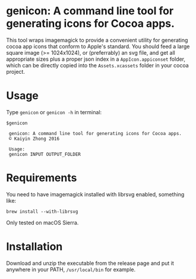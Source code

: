 # genicon: A command line tool for generating icons for Cocoa apps.

This tool wraps imagemagick to provide a convenient utility for generating cocoa app icons that conform to Apple's standard. You should feed a large square image (>= 1024x1024), or (preferrably) an svg file, and get all appropriate sizes plus a proper json index in a `AppIcon.appiconset` folder, which can be directly copied into the `Assets.xcassets` folder in your cocoa project. 

# Usage

Type `genicon` or `genicon -h` in terminal:

    $genicon

     genicon: A command line tool for generating icons for Cocoa apps.
     © Kaiyin Zhong 2016

     Usage:
     genicon INPUT OUTPUT_FOLDER

# Requirements

You need to have imagemagick installed with librsvg enabled, something like:

    brew install --with-librsvg

Only tested on macOS Sierra.

# Installation

Download and unzip the executable from the release page and put it anywhere in your PATH, `/usr/local/bin` for example.

